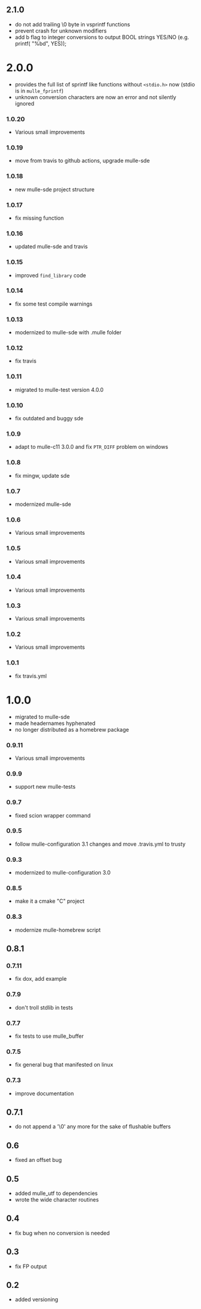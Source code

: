 ## 2.1.0

* do not add trailing \0 byte in vsprintf functions
* prevent crash for unknown modifiers
* add b flag to integer conversions to output BOOL strings YES/NO (e.g. printf( "%bd", YES));


# 2.0.0

* provides the full list of sprintf like functions without `<stdio.h>` now (stdio is in `mulle_fprintf`)
* unknown conversion characters are now an error and not silently ignored


### 1.0.20

* Various small improvements

### 1.0.19

* move from travis to github actions, upgrade mulle-sde

### 1.0.18

* new mulle-sde project structure

### 1.0.17

* fix missing function

### 1.0.16

* updated mulle-sde and travis

### 1.0.15

* improved `find_library` code

### 1.0.14

* fix some test compile warnings

### 1.0.13

* modernized to mulle-sde with .mulle folder

### 1.0.12

* fix travis

### 1.0.11

* migrated to mulle-test version 4.0.0

### 1.0.10

* fix outdated and buggy sde

### 1.0.9

* adapt to mulle-c11 3.0.0 and fix `PTR_DIFF` problem on windows

### 1.0.8

* fix mingw, update sde

### 1.0.7

* modernized mulle-sde

### 1.0.6

* Various small improvements

### 1.0.5

* Various small improvements

### 1.0.4

* Various small improvements

### 1.0.3

* Various small improvements

### 1.0.2

* Various small improvements

### 1.0.1

* fix travis.yml

# 1.0.0

* migrated to mulle-sde
* made headernames hyphenated
* no longer distributed as a homebrew package

### 0.9.11

* Various small improvements

### 0.9.9

* support new mulle-tests

### 0.9.7

* fixed scion wrapper command

### 0.9.5

* follow mulle-configuration 3.1 changes and move .travis.yml to trusty

### 0.9.3

* modernized to mulle-configuration 3.0

### 0.8.5

* make it a cmake "C" project

### 0.8.3

* modernize mulle-homebrew script

## 0.8.1

### 0.7.11

* fix dox, add example

### 0.7.9

* don't troll stdlib in tests

### 0.7.7

* fix tests to use mulle_buffer

### 0.7.5

* fix general bug that manifested on linux

### 0.7.3

* improve documentation

## 0.7.1

* do not append a '\0' any more for the sake of flushable buffers

## 0.6
  * fixed an offset bug

## 0.5
   * added mulle_utf to dependencies
   * wrote the wide character routines

## 0.4
   * fix bug when no conversion is needed

## 0.3
   * fix FP output

## 0.2
   * added versioning
